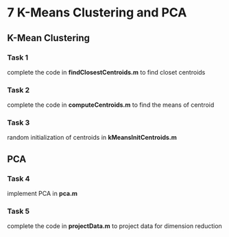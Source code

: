 # 7 K-Means Clustering and PCA

## K-Mean Clustering
### Task 1
complete the code in __findClosestCentroids.m__ to find closet centroids

### Task 2
complete the code in __computeCentroids.m__ to find the means of centroid

### Task 3
random initialization of centroids in __kMeansInitCentroids.m__

## PCA
### Task 4
implement PCA in __pca.m__

### Task 5
complete the code in __projectData.m__ to project data for dimension reduction